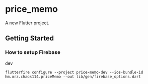 # price_memo

A new Flutter project.

## Getting Started

### How to setup Firebase

dev

```
flutterfire configure --project price-memo-dev --ios-bundle-id hm.orz.chaos114.priceMemo --out lib/gen/firebase_options.dart
```